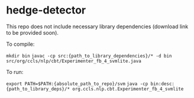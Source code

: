 # hedge-detector

This repo does not include necessary library dependencies (download link to be provided soon).


To compile:

`mkdir bin`
`javac -cp src:{path_to_library_dependencies}/* -d bin src/org/ccls/nlp/cbt/Experimenter_fb_4_svmlite.java`


To run:

`export PATH=$PATH:{absolute_path_to_repo}/svm`
`java -cp bin:desc:{path_to_library_deps}/* org.ccls.nlp.cbt.Experimenter_fb_4_svmlite`

